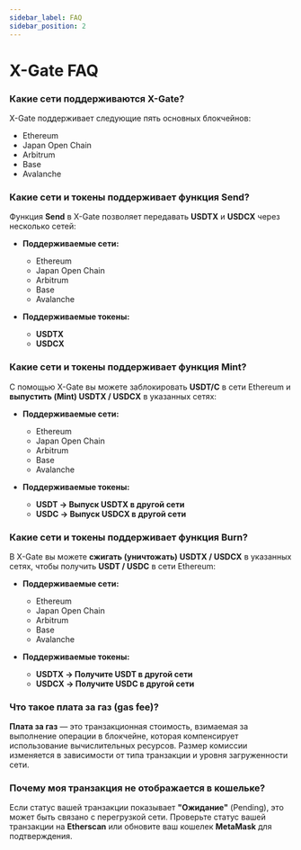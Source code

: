 ```yaml
---
sidebar_label: FAQ
sidebar_position: 2
---
```


# X-Gate FAQ

### **Какие сети поддерживаются X-Gate?**

X-Gate поддерживает следующие пять основных блокчейнов:

- Ethereum
- Japan Open Chain
- Arbitrum
- Base
- Avalanche

### **Какие сети и токены поддерживает функция Send?**

Функция **Send** в X-Gate позволяет передавать **USDTX** и **USDCX** через несколько сетей:

- **Поддерживаемые сети:**
  - Ethereum
  - Japan Open Chain
  - Arbitrum
  - Base
  - Avalanche

- **Поддерживаемые токены:**
  - **USDTX**
  - **USDCX**

### **Какие сети и токены поддерживает функция Mint?**

С помощью X-Gate вы можете заблокировать **USDT/C** в сети Ethereum и **выпустить (Mint) USDTX / USDCX** в указанных сетях:

- **Поддерживаемые сети:**
  - Ethereum
  - Japan Open Chain
  - Arbitrum
  - Base
  - Avalanche

- **Поддерживаемые токены:**
  - **USDT → Выпуск USDTX в другой сети**
  - **USDC → Выпуск USDCX в другой сети**

### **Какие сети и токены поддерживает функция Burn?**

В X-Gate вы можете **сжигать (уничтожать)** **USDTX / USDCX** в указанных сетях, чтобы получить **USDT / USDC** в сети Ethereum:

- **Поддерживаемые сети:**
  - Ethereum
  - Japan Open Chain
  - Arbitrum
  - Base
  - Avalanche

- **Поддерживаемые токены:**
  - **USDTX → Получите USDT в другой сети**
  - **USDCX → Получите USDC в другой сети**

### **Что такое плата за газ (gas fee)?**

**Плата за газ** — это транзакционная стоимость, взимаемая за выполнение операции в блокчейне, которая компенсирует использование вычислительных ресурсов. Размер комиссии изменяется в зависимости от типа транзакции и уровня загруженности сети.

### **Почему моя транзакция не отображается в кошельке?**

Если статус вашей транзакции показывает **"Ожидание"** (Pending), это может быть связано с перегрузкой сети. Проверьте статус вашей транзакции на **Etherscan** или обновите ваш кошелек **MetaMask** для подтверждения.
